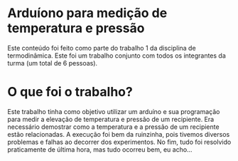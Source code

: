 # Arduíono para medição de temperatura e pressão
Este conteúdo foi feito como parte do trabalho 1 da disciplina de termodinâmica. Este foi um trabalho conjunto com todos os integrantes da turma (um total de 6 pessoas).
# O que foi o trabalho?
Este trabalho tinha como objetivo utilizar um arduíno e sua programação para medir a elevação de temperatura e pressão de um recipiente. Era necessário demostrar como a temperatura e a pressão de um recipiente estão relacionadas.
A execução foi bem da ruinzinha, pois tivemos diversos problemas e falhas ao decorrer dos experimentos. No fim, tudo foi resolvido praticamente de última hora, mas tudo ocorreu bem, eu acho...
